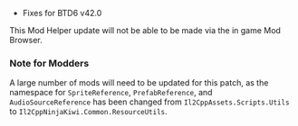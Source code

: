 - Fixes for BTD6 v42.0

This Mod Helper update will not be able to be made via the in game Mod Browser.

### Note for Modders

A large number of mods will need to be updated for this patch, as the namespace
for `SpriteReference`, `PrefabReference`, and `AudioSourceReference` has been changed from `Il2CppAssets.Scripts.Utils`
to `Il2CppNinjaKiwi.Common.ResourceUtils`.